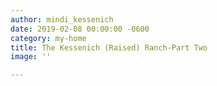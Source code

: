 ```yaml
---
author: mindi_kessenich
date: 2019-02-08 00:00:00 -0600
category: my-home
title: The Kessenich (Raised) Ranch-Part Two
image: ''

---
```

